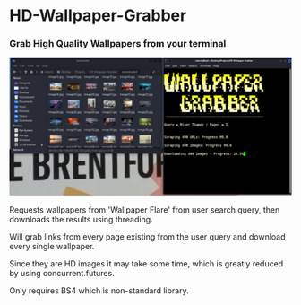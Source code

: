 # HD-Wallpaper-Grabber

### Grab High Quality Wallpapers from your terminal

![Alt text](assets/wallpaper.png "Wallpaper Grabber")

Requests wallpapers from 'Wallpaper Flare' from user search query, then downloads the results using threading.

Will grab links from every page existing from the user query and download every single wallpaper.

Since they are HD images it may take some time, which is greatly reduced by using concurrent.futures.

Only requires BS4 which is non-standard library.
